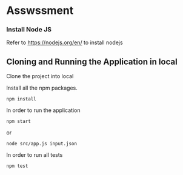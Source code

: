 # Asswssment

### Install Node JS
Refer to https://nodejs.org/en/ to install nodejs

## Cloning and Running the Application in local

Clone the project into local

Install all the npm packages. 

```
npm install
```

In order to run the application

```
npm start
```

or 

```
node src/app.js input.json
```

In order to run all tests

```
npm test
```







